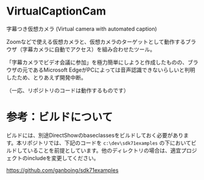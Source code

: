 # VirtualCaptionCam
字幕つき仮想カメラ (Virtual camera with automated caption)

Zoomなどで使える仮想カメラと、仮想カメラのターゲットとして動作するブラウザ（字幕カメラに自動でアクセス）を組み合わせたツール。

「字幕カメラでビデオ会議に参加」を極力簡単にしようと作成したものの、ブラウザの元であるMicrosoft EdgeがPCによっては音声認識できないらしいと判明したため、とりあえず開発中断。

（一応、リポジトリのコードは動作するものです）

# 参考：ビルドについて

ビルドには、別途DirectShowのbaseclassesをビルドしておく必要があります。本リポジトリでは、下記のコードを `c:\dev\sdk71examples` の下においてビルドしていることを前提としています。他のディレクトリの場合は、適宜プロジェクトのincludeを変更してください。

https://github.com/ganboing/sdk71examples
